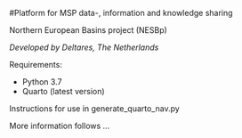 #Platform for MSP data-, information and knowledge sharing

Northern European Basins project (NESBp)

*Developed by Deltares, The Netherlands*

Requirements:

- Python 3.7
- Quarto (latest version)

Instructions for use in generate_quarto_nav.py

More information follows ...
